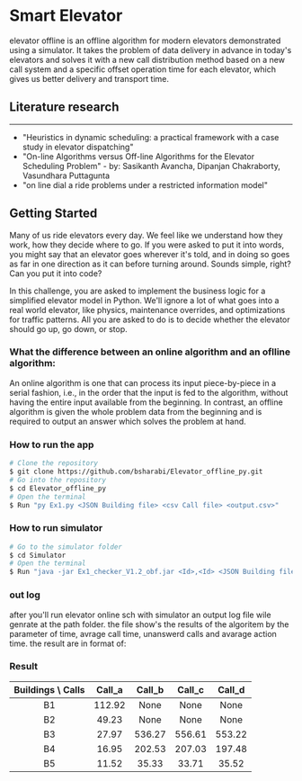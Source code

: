 # Smart Elevator 
elevator offline is an offline algorithm for modern elevators demonstrated using a simulator. It takes the problem of data delivery in advance in today's elevators and solves it with a new call distribution method based on a new call system and a specific offset operation time for each elevator, which gives us better delivery and transport time.

## Literature research
***
* "Heuristics in dynamic scheduling: a practical framework with a case study in elevator dispatching"
* "On-line Algorithms versus Off-line Algorithms for the Elevator Scheduling Problem" - by: Sasikanth Avancha, Dipanjan Chakraborty, Vasundhara Puttagunta
* "on line dial a ride problems under a restricted information model"
   
## Getting Started
Many of us ride elevators every day. We feel like we understand how they work, how they decide where to go. If you were asked to put it into words, you might say that an elevator goes wherever it's told, and in doing so goes as far in one direction as it can before turning around. Sounds simple, right? Can you put it into code?

In this challenge, you are asked to implement the business logic for a simplified elevator model in Python. We'll ignore a lot of what goes into a real world elevator, like physics, maintenance overrides, and optimizations for traffic patterns. All you are asked to do is to decide whether the elevator should go up, go down, or stop.

### What the difference between an online algorithm and an oflline algorithm:
An online algorithm is one that can process its input piece-by-piece in a serial fashion, i.e., in the order that the input is fed to the algorithm, without having the entire input available from the beginning.
In contrast, an offline algorithm is given the whole problem data from the beginning and is required to output an answer which solves the problem at hand.

### How to run the app
```bash
# Clone the repository
$ git clone https://github.com/bsharabi/Elevator_offline_py.git
# Go into the repository
$ cd Elevator_offline_py
# Open the terminal 
$ Run "py Ex1.py <JSON Building file> <csv Call file> <output.csv>"
```

### How to run simulator
```bash
# Go to the simulator folder
$ cd Simulator
# Open the terminal
$ Run "java -jar Ex1_checker_V1.2_obf.jar <Id>,<Id> <JSON Building file> <output.csv> <out.log>"
```


### out log
after you'll run elevator online sch with simulator an output log file wile genrate at the path folder. the file show's the results of the algoritem by the parameter of time, avrage call time, unanswerd calls and avarage action time. the result are in format of:

### Result
| Buildings \ Calls    |     Call_a     |     Call_b    |    Call_c    |    Call_d    |
|        :---:         |     :---:      |     :---:     |     :---:    |     :---:    |
|         B1           |    112.92      |       None    |     None     |     None     |
|         B2           |     49.23      |       None    |     None     |     None     |
|         B3           |     27.97      |     536.27    |    556.61    |    553.22    |
|         B4           |     16.95      |     202.53    |    207.03    |    197.48    |
|         B5           |     11.52      |      35.33    |     33.71    |     35.52    |









<!-- **Note**: Running this requires [Git](https://git-scm.com) and [npm](https://www.npmjs.com/).
https://www.geeksforgeeks.org/smart-elevator-pro-geek-cup/ -->